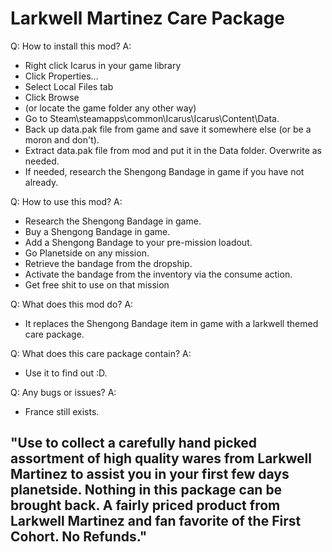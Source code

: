 # Larkwell Martinez Care Package
Q: How to install this mod?
A:

- Right click Icarus in your game library
- Click Properties...
- Select Local Files tab
- Click Browse
- (or locate the game folder any other way)
- Go to Steam\steamapps\common\Icarus\Icarus\Content\Data.
- Back up data.pak file from game and save it somewhere else (or be a moron and don't).
- Extract data.pak file from mod and put it in the Data folder. Overwrite as needed.
- If needed, research the Shengong Bandage in game if you have not already.

Q: How to use this mod?
A:

- Research the Shengong Bandage in game.
- Buy a Shengong Bandage in game.
- Add a Shengong Bandage to your pre-mission loadout.
- Go Planetside on any mission.
- Retrieve the bandage from the dropship.
- Activate the bandage from the inventory via the consume action.
- Get free shit to use on that mission

Q: What does this mod do?
A:

- It replaces the Shengong Bandage item in game with a larkwell themed care package.

Q: What does this care package contain?
A:

- Use it to find out :D.

Q: Any bugs or issues?
A:

- France still exists.


## "Use to collect a carefully hand picked assortment of high quality wares from Larkwell Martinez to assist you in your first few days planetside. Nothing in this package can be brought back. A fairly priced product from Larkwell Martinez and fan favorite of the First Cohort. No Refunds."
